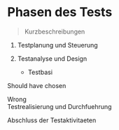 Phasen des Tests
================
> Kurzbeschreibungen
	
1. Testplanung und Steuerung

2. Testanalyse und Design
	- Testbasi


Should have chosen	

Wrong	
Testrealisierung und Durchfuehrung

Abschluss der Testaktivitaeten